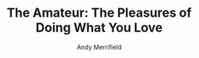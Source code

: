 ---
title: "The Amateur: The Pleasures of Doing What You Love"
author: "Andy Merrifield"
isbn: "1786631067"
isbn13: "9781786631060"
rating: "2"
publisher: "Verso"
pages: "224"
publishYear: "2017"
read: "2019"
goodreads_id: "30265354"
language: "en"
---